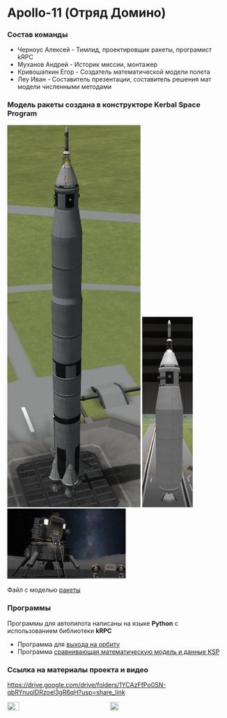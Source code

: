 # Apollo-11 (Отряд Домино)
### Состав команды
- Черноус Алексей - Тимлид, проектировщик ракеты, програмист kRPC
- Муханов Андрей - Историк миссии, монтажер
- Кривошапкин Егор - Создатель математической модели полета
- Леу Иван - Составитель презентации, составитель решения мат модели численными методами

### Модель ракеты создана в конструкторе Kerbal Space Program
![image64](https://github.com/HGRaicer/KerbalProject/blob/main/screenshot/w2XXaYA7pz.png) <img src="https://github.com/HGRaicer/KerbalProject/blob/main/screenshot/r4UqLAtMqx.png" width=23% height=23%>\
<img src="https://github.com/HGRaicer/KerbalProject/blob/main/screenshot/photo_2023-12-17_18-35-59.jpg" width=54% height=54%>

Файл с моделью [ракеты](ship/Apollo-11.craft)


### Программы 
Программы для автопилота написаны на языке **Python** с использованием библиотеки **kRPC**
- Программа для [выхода на орбиту](Programming/autopilot.py)
- Программа [сравнивающая математическую модель и данные KSP](Programming/graphs.py)


### Ссылка на материалы проекта и видео
https://drive.google.com/drive/folders/1YCAzFfPo0SN-qbRYnuolDRzoel3gR6qH?usp=share_link

<a href="https://www.youtube.com/" > <img src="https://www.svgrepo.com/show/354594/youtube.svg" width=23% height=23% ></a> 
&emsp;&emsp;&emsp;&emsp;&emsp;&emsp;&emsp;&emsp;
<a href="https://drive.google.com/drive/" ><img src="https://www.svgrepo.com/show/353811/google-drive.svg" width=20% height=20% ></a>
